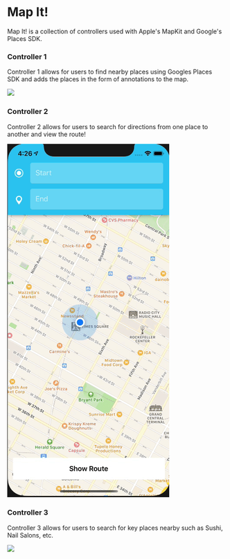 # Map It!

Map It! is a collection of controllers used with Apple's MapKit and Google's Places SDK.

### Controller 1

Controller 1 allows for users to find nearby places using Googles Places SDK and adds the places in the form of annotations to the map.

![](./gifs/1.gif)

### Controller 2

Controller 2 allows for users to search for directions from one place to another and view the route!

![](./gifs/2.gif)

### Controller 3

Controller 3 allows for users to search for key places nearby such as Sushi, Nail Salons, etc.

![](./gifs/3.gif)
